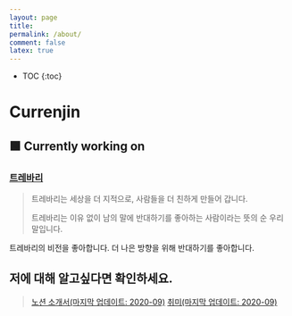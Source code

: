 ```yaml
---
layout: page
title:
permalink: /about/
comment: false
latex: true
---
```

* TOC
{:toc}

# Currenjin

## 🟩 Currently working on <br>
### [트레바리](https://trevari.co.kr)

> 트레바리는 세상을 더 지적으로, 사람들을 더 친하게 만들어 갑니다.
>
> 트레바리는 이유 없이 남의 말에 반대하기를 좋아하는 사람이라는 뜻의 순 우리말입니다.

트레바리의 비전을 좋아합니다. 더 나은 방향을 위해 반대하기를 좋아합니다.

## 저에 대해 알고싶다면 확인하세요.
> [노션 소개서(마지막 업데이트: 2020-09)](https://www.notion.so/currenjin/Resume-15591eb9e0ec44a6b5b4f6055a1cdb54)
> [취미(마지막 업데이트: 2020-09)](https://www.notion.so/currenjin/My-Hobby-2c69332f072244079626b4221c818cd4)
